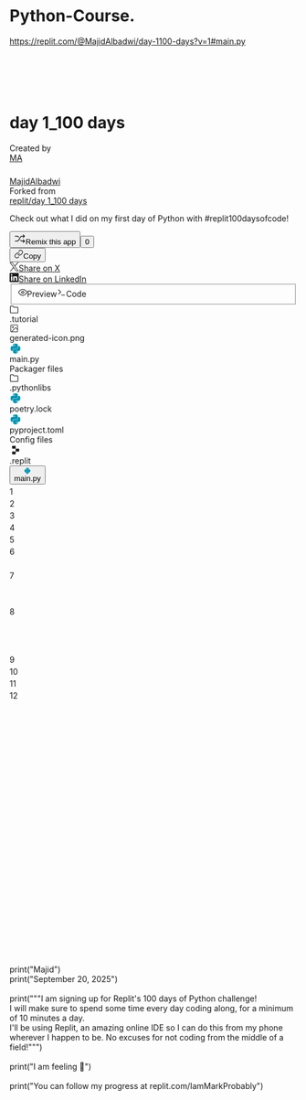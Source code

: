 # Python-Course.
https://replit.com/@MajidAlbadwi/day-1100-days?v=1#main.py
<div class=" useView_view__C2mnv css-16oahnu"><div class=" useView_view__C2mnv css-fkulbc" style="--useView--gap: 12px;"><div class=" useView_view__C2mnv css-31xi9c"><div class=" useView_view__C2mnv" style="--useView--gap: 8px;"><div class=" useView_view__C2mnv" style="--useView--gap: 8px;"><div class=" useView_view__C2mnv" style="--useView--gap: 8px;"><div class=" useView_view__C2mnv css-blczzx Surface_surfaceDefault__TcNI5"><span style="box-sizing: border-box; display: inline-block; overflow: hidden; width: initial; height: initial; background: none; opacity: 1; border: 0px; margin: 0px; padding: 0px; position: relative; max-width: 100%;"><span style="box-sizing: border-box; display: block; width: initial; height: initial; background: none; opacity: 1; border: 0px; margin: 0px; padding: 0px; max-width: 100%;"><img alt="" aria-hidden="true" src="data:image/svg+xml,%3csvg%20xmlns=%27http://www.w3.org/2000/svg%27%20version=%271.1%27%20width=%2764%27%20height=%2764%27/%3e" style="display: block; max-width: 100%; width: initial; height: initial; background: none; opacity: 1; border: 0px; margin: 0px; padding: 0px;"></span><img alt="" src="https://replit.com/cdn-cgi/image/width=128,quality=80,format=auto/https://storage.googleapis.com/replit/images/1658955765901_2fe77c23238c5cfb8073653e764935e4.png" decoding="async" data-nimg="intrinsic" srcset="https://replit.com/cdn-cgi/image/width=64,quality=80,format=auto/https://storage.googleapis.com/replit/images/1658955765901_2fe77c23238c5cfb8073653e764935e4.png 1x, https://replit.com/cdn-cgi/image/width=128,quality=80,format=auto/https://storage.googleapis.com/replit/images/1658955765901_2fe77c23238c5cfb8073653e764935e4.png 2x" style="position: absolute; inset: 0px; box-sizing: border-box; padding: 0px; border: none; margin: auto; display: block; width: 0px; height: 0px; min-width: 100%; max-width: 100%; min-height: 100%; max-height: 100%; object-fit: cover;"></span><div class=" useView_view__C2mnv css-1azaeaf"></div></div><h1 class=" useView_view__C2mnv css-jo0awh Text_text__T_hn_ Text_multiline__ICkLz" style="--Text--font-size: var(--font-size-header-default); --Text--font-family: inherit; --Text--line-height: var(--line-height-header-default); --Text--font-weight: var(--font-weight-medium);">day 1_100 days</h1></div></div><div class=" useView_view__C2mnv" style="--useView--gap: 8px;"><div class=" useView_view__C2mnv useView_isHorizontal__Q1YOp" style="--useView--gap: 8px;"><div data-cy="cover-page-user" class=" useView_view__C2mnv css-1g1nvwa"><span class=" useView_view__C2mnv Text_text__T_hn_ Text_multiline__ICkLz" style="--Text--font-family: inherit; --Text--font-size: var(--font-size-default); --Text--line-height: var(--line-height-default);">Created by </span><div data-focus-guard="true" tabindex="-1" style="width: 1px; height: 0px; padding: 0px; overflow: hidden; position: fixed; top: 1px; left: 1px;"></div><span data-focus-lock-disabled="disabled" data-focus-lock=":r0:" class="popover-control-container"><span><a class=" useView_view__C2mnv css-nobn5j" href="/@MajidAlbadwi"><div class=" useView_view__C2mnv useView_isHorizontal__Q1YOp css-1u3hclo" style="--useView--gap: 8px; --useView--align: center;"><div class=" useView_view__C2mnv css-79elbk"><div class=" useView_view__C2mnv css-e984aq" style="--size: 24px; --ring-size: 1px; --ring-color: var(--outline-dimmer); --has-on-click-shadow: inset 0 0 0 var(--ring-size) var(--ring-color); --border-radius: var(--border-radius-round);"><div class=" useView_view__C2mnv css-1nbdh03" aria-hidden="true"><div class=" useView_view__C2mnv css-q3z88u">MA</div></div><span style="box-sizing: border-box; display: inline-block; overflow: hidden; width: initial; height: initial; background: none; opacity: 1; border: 0px; margin: 0px; padding: 0px; position: relative; max-width: 100%;"><span style="box-sizing: border-box; display: block; width: initial; height: initial; background: none; opacity: 1; border: 0px; margin: 0px; padding: 0px; max-width: 100%;"><img alt="" aria-hidden="true" src="data:image/svg+xml,%3csvg%20xmlns=%27http://www.w3.org/2000/svg%27%20version=%271.1%27%20width=%2724%27%20height=%2724%27/%3e" style="display: block; max-width: 100%; width: initial; height: initial; background: none; opacity: 1; border: 0px; margin: 0px; padding: 0px;"></span><img alt="MajidAlbadwi" src="https://www.gravatar.com/avatar/1e33ccaa7e0e14e2fc38ef6683e02a3a?d=blank&amp;s=256" decoding="async" data-nimg="intrinsic" style="position: absolute; inset: 0px; box-sizing: border-box; padding: 0px; border: none; margin: auto; display: block; width: 0px; height: 0px; min-width: 100%; max-width: 100%; min-height: 100%; max-height: 100%; object-fit: cover;"></span></div></div><div class=" useView_view__C2mnv useView_isHorizontal__Q1YOp css-tqeoyf" style="--useView--gap: 4px; --useView--align: center;"><span class=" useView_view__C2mnv Text_text__T_hn_ Text_singleLine__lXpWA" style="--Text--font-family: inherit; --Text--font-size: var(--font-size-default); --Text--line-height: var(--line-height-default);">MajidAlbadwi</span></div></div></a></span></span><div data-focus-guard="true" tabindex="-1" style="width: 1px; height: 0px; padding: 0px; overflow: hidden; position: fixed; top: 1px; left: 1px;"></div></div></div><div class=" useView_view__C2mnv useView_isHorizontal__Q1YOp css-bkbn1c"><span class=" useView_view__C2mnv Text_text__T_hn_ Text_multiline__ICkLz" style="--Text--font-family: inherit; --Text--font-size: var(--font-size-small); --Text--line-height: var(--line-height-small); --Text--color: var(--foreground-dimmer);">Forked from <div class=" useView_view__C2mnv useView_isHorizontal__Q1YOp css-1t797fg" style="--useView--gap: 2px;"><a href="/@replit/day-1100-days">replit/day 1_100 days</a></div></span></div><div class=" useView_view__C2mnv" style="--useView--gap: 8px;"><div class=" useView_view__C2mnv css-l5xv05"><div class=" useView_view__C2mnv css-0" id="ExpandableContent:r1:"><div class=" useView_view__C2mnv"><div class="rendered-markdown"><div class="css-15jd14a"><p>Check out what I did on my first day of Python with #replit100daysofcode!</p></div></div></div></div></div></div></div></div><div class=" useView_view__C2mnv css-3zm6ee" style="--useView--gap: 12px;"><div class=" useView_view__C2mnv useView_isHorizontal__Q1YOp" style="--useView--gap: 8px; --useView--align: center;"><div class=" useView_view__C2mnv css-16rxv4u"><div class=" useView_view__C2mnv css-17yopqf"><button data-cy="fork-button" type="button" tabindex="0" class="css-19iq62j" data-rac="" id="react-aria4225306929-:r2:"><div class=" useView_view__C2mnv css-1fp60yq"><svg preserveAspectRatio="xMidYMin" width="20" height="20" viewBox="0 0 24 24" fill="currentColor" aria-hidden="true" class="css-492dz9" style="--size: 20px; --rotate: 0deg; width: 20px; height: 20px;"><path fill-rule="evenodd" d="M18.505 3.22a.668.668 0 0 1 .99 0l2.8 3a.789.789 0 0 1 0 1.06l-2.8 3a.668.668 0 0 1-.99 0 .789.789 0 0 1 0-1.06l1.534-1.644a26.777 26.777 0 0 0-1.05-.06c-.779-.03-1.701-.027-2.388.08-2.441.382-3.476 2.354-4.685 4.76l-.049.097c-1.143 2.276-2.48 4.937-5.666 5.435-.818.127-1.845.125-2.64.095a27.974 27.974 0 0 1-1.312-.08l-.082-.008-.022-.002h-.008c-.385-.038-.67-.403-.634-.816.035-.412.376-.716.76-.678h.006l.019.002.075.007.283.022c.242.018.58.04.964.054.78.03 1.702.027 2.389-.08 2.441-.382 3.476-2.354 4.685-4.76l.049-.097c1.143-2.276 2.48-4.937 5.666-5.435.818-.127 1.845-.125 2.64-.095a28.06 28.06 0 0 1 1.15.067L18.504 4.28a.789.789 0 0 1 0-1.06ZM2.264 7.6h.005l.019-.002.075-.007.283-.022c.242-.018.58-.04.964-.054.78-.03 1.702-.027 2.389.08 1.196.188 2.044.755 2.737 1.543a.668.668 0 0 0 .99.031.788.788 0 0 0 .029-1.06C8.877 7.112 7.753 6.355 6.2 6.112c-.818-.127-1.845-.125-2.64-.095a28.083 28.083 0 0 0-1.312.08l-.082.008-.022.002h-.008c-.385.038-.67.403-.634.816.035.412.376.716.76.678Zm16.241 6.119a.668.668 0 0 1 .99 0l2.8 3a.788.788 0 0 1 0 1.06l-2.8 3a.668.668 0 0 1-.99 0 .788.788 0 0 1 0-1.06l1.68-1.8-.09.006c-.253.02-.608.042-1.011.057-.795.03-1.822.032-2.64-.096-1.551-.242-2.675-1-3.553-1.998a.788.788 0 0 1 .029-1.06.668.668 0 0 1 .99.032c.692.788 1.54 1.355 2.736 1.542.687.107 1.61.11 2.389.08.384-.014.722-.035.964-.053l.043-.003-1.537-1.647a.788.788 0 0 1 0-1.06Z" clip-rule="evenodd"></path></svg><span class="Text_singleLineWrapper__REG8N" style="--Text--font-size: var(--font-size-subhead-default); --Text--font-family: inherit;"><span class=" useView_view__C2mnv Text_text__T_hn_ Text_singleLine__lXpWA" style="--Text--font-family: inherit; --Text--font-size: var(--font-size-subhead-default); --Text--line-height: var(--line-height-subhead-default); --Text--font-weight: var(--font-weight-medium);">Remix this app</span></span></div></button><button type="button" tabindex="0" class="css-rgkm0p" data-rac="" id="react-aria4225306929-:r4:"><span class="Text_singleLineWrapper__REG8N" style="--Text--font-size: var(--font-size-subhead-default); --Text--font-family: inherit;"><span class=" useView_view__C2mnv Text_text__T_hn_ Text_singleLine__lXpWA" style="--Text--font-family: inherit; --Text--font-size: var(--font-size-subhead-default); --Text--line-height: var(--line-height-subhead-default); --Text--font-weight: var(--font-weight-medium);">0</span></span></button></div></div></div><div class=" useView_view__C2mnv useView_isHorizontal__Q1YOp css-p9zyck" style="--useView--gap: 8px; --useView--align: center;"><button type="button" tabindex="0" class="css-1kw6ztt" data-rac="" id="react-aria4225306929-:r6:"><div class=" useView_view__C2mnv css-1fp60yq"><svg preserveAspectRatio="xMidYMin" width="16" height="16" viewBox="0 0 24 24" fill="currentColor" aria-hidden="true" class="css-492dz9" style="--size: 16px; --rotate: 0deg; width: 16px; height: 16px;"><path fill-rule="evenodd" d="M12.949 2.93a5.75 5.75 0 0 1 8.13 8.131l-.009.01-3 3a5.749 5.749 0 0 1-8.67-.622.75.75 0 1 1 1.2-.898 4.251 4.251 0 0 0 6.41.459l2.995-2.995a4.25 4.25 0 0 0-6.01-6.01l-1.716 1.707a.75.75 0 1 1-1.058-1.064l1.728-1.717ZM7.986 8.609a5.75 5.75 0 0 1 6.615 1.943.75.75 0 1 1-1.202.898 4.251 4.251 0 0 0-6.409-.459l-2.995 2.996a4.25 4.25 0 0 0 6.01 6.009l1.705-1.705a.75.75 0 0 1 1.06 1.06l-1.719 1.72a5.75 5.75 0 0 1-8.13-8.131l.009-.01 3-3a5.75 5.75 0 0 1 2.056-1.321Z" clip-rule="evenodd"></path></svg><span class="Text_singleLineWrapper__REG8N" style="--Text--font-size: var(--font-size-default); --Text--font-family: inherit;"><span class=" useView_view__C2mnv Text_text__T_hn_ Text_singleLine__lXpWA" style="--Text--font-family: inherit; --Text--font-size: var(--font-size-default); --Text--line-height: var(--line-height-default);">Copy</span></span></div></button><a class=" useView_view__C2mnv css-1ndrfn4" role="link" target="_blank" href="https://twitter.com/intent/tweet?text=Check+out+what+I+built+on+Replit%21&amp;url=https%3A%2F%2Freplit.com%2F%40MajidAlbadwi%2Fday-1100-days"><div class=" useView_view__C2mnv css-1fp60yq"><svg preserveAspectRatio="xMidYMin" width="16" height="16" viewBox="0 0 24 24" fill="currentColor" aria-hidden="true" class="css-492dz9" style="--size: 16px; --rotate: 0deg; width: 16px; height: 16px;"><path d="M0 .21h7.098l6.561 9.167L21.826 0l1.94.035-9.14 10.66L24 23.79h-7.095l-6.193-8.543L3.147 24h-1.91l8.536-10.001L0 .21Zm6.429 1.354H2.68L17.678 22.4h3.681L6.43 1.564Z"></path></svg><span class="Text_singleLineWrapper__REG8N" style="--Text--font-size: var(--font-size-default); --Text--font-family: inherit;"><span class=" useView_view__C2mnv Text_text__T_hn_ Text_singleLine__lXpWA" style="--Text--font-family: inherit; --Text--font-size: var(--font-size-default); --Text--line-height: var(--line-height-default);">Share on X</span></span></div></a><a class=" useView_view__C2mnv css-1ndrfn4" role="link" target="_blank" href="https://linkedin.com/sharing/share-offsite?text=Check+out+what+I+built+on+Replit%21&amp;url=https%3A%2F%2Freplit.com%2F%40MajidAlbadwi%2Fday-1100-days"><div class=" useView_view__C2mnv css-1fp60yq"><svg preserveAspectRatio="xMidYMin" width="16" height="16" viewBox="0 0 24 24" fill="currentColor" aria-hidden="true" class="css-492dz9" style="--size: 16px; --rotate: 0deg; width: 16px; height: 16px;"><path d="M22.223 0H1.772C.792 0 0 .773 0 1.73v20.536C0 23.222.792 24 1.772 24h20.451c.98 0 1.777-.778 1.777-1.73V1.73C24 .773 23.203 0 22.223 0ZM7.12 20.452H3.558V8.995H7.12v11.457ZM5.34 7.434a2.064 2.064 0 1 1 0-4.125 2.063 2.063 0 0 1 0 4.125Zm15.112 13.018h-3.558v-5.57c0-1.326-.024-3.037-1.852-3.037-1.851 0-2.133 1.449-2.133 2.944v5.663H9.356V8.995h3.413v1.566h.047c.473-.9 1.636-1.852 3.365-1.852 3.605 0 4.27 2.372 4.27 5.457v6.286Z"></path></svg><span class="Text_singleLineWrapper__REG8N" style="--Text--font-size: var(--font-size-default); --Text--font-family: inherit;"><span class=" useView_view__C2mnv Text_text__T_hn_ Text_singleLine__lXpWA" style="--Text--font-family: inherit; --Text--font-size: var(--font-size-default); --Text--line-height: var(--line-height-default);">Share on LinkedIn</span></span></div></a></div></div></div></div><div class=" useView_view__C2mnv css-x941un"><div class=" useView_view__C2mnv useView_isHorizontal__Q1YOp css-7az6qs"><div class=" useView_view__C2mnv css-1bg0ivi"></div><div class=" useView_view__C2mnv css-rrztcn"><fieldset class=" useView_view__C2mnv css-10v6t2g"><label class="css-emct7g"><div style="border: 0px; clip: rect(0px, 0px, 0px, 0px); clip-path: inset(50%); height: 1px; margin: -1px; overflow: hidden; padding: 0px; position: absolute; width: 1px; white-space: nowrap;"><input class=" useView_view__C2mnv" id="view-mode-preview" name="view-mode" type="radio" value="preview" checked=""></div><svg preserveAspectRatio="xMidYMin" width="16" height="16" viewBox="0 0 24 24" fill="var(--foreground-dimmer)" aria-hidden="true" class="css-492dz9" style="--size: 16px; --rotate: 0deg; width: 16px; height: 16px;"><path fill-rule="evenodd" d="M1.853 12a18.925 18.925 0 0 0 2.57 3.487C6.233 17.42 8.8 19.25 12 19.25s5.766-1.83 7.578-3.763A18.925 18.925 0 0 0 22.148 12a18.924 18.924 0 0 0-2.57-3.487C17.766 6.58 15.2 4.75 12 4.75S6.234 6.58 4.422 8.513A18.924 18.924 0 0 0 1.852 12ZM23 12l.67-.336v-.003l-.004-.006-.01-.02a11.896 11.896 0 0 0-.187-.345 20.43 20.43 0 0 0-2.796-3.802C18.733 5.419 15.8 3.249 12 3.249S5.266 5.42 3.328 7.487a20.425 20.425 0 0 0-2.796 3.802 11.845 11.845 0 0 0-.187.345l-.011.021-.003.006-.001.002v.001L1 12l-.67-.335a.75.75 0 0 0 0 .67L1 12l-.67.336v.003l.004.006.01.02.04.076a18.235 18.235 0 0 0 .72 1.216 20.426 20.426 0 0 0 2.224 2.856C5.266 18.58 8.2 20.75 12 20.75c3.8 0 6.734-2.17 8.672-4.237a20.43 20.43 0 0 0 2.796-3.802 11.896 11.896 0 0 0 .187-.345l.011-.021.003-.006.001-.002v-.001L23 12Zm0 0 .67.335a.75.75 0 0 0 0-.67L23 12ZM12 9.75a2.25 2.25 0 1 0 0 4.5 2.25 2.25 0 0 0 0-4.5ZM8.25 12a3.75 3.75 0 1 1 7.5 0 3.75 3.75 0 0 1-7.5 0Z" clip-rule="evenodd"></path></svg><span class=" useView_view__C2mnv Text_text__T_hn_ Text_singleLine__lXpWA" style="--Text--font-family: inherit; --Text--font-size: var(--font-size-default); --Text--line-height: var(--line-height-default); --Text--color: var(--foreground-dimmer);">Preview</span></label><label class="css-1q6hqox"><div style="border: 0px; clip: rect(0px, 0px, 0px, 0px); clip-path: inset(50%); height: 1px; margin: -1px; overflow: hidden; padding: 0px; position: absolute; width: 1px; white-space: nowrap;"><input class=" useView_view__C2mnv" id="view-mode-code" name="view-mode" type="radio" value="code"></div><svg preserveAspectRatio="xMidYMin" width="16" height="16" viewBox="0 0 24 24" fill="var(--foreground-default)" aria-hidden="true" class="css-492dz9" style="--size: 16px; --rotate: 0deg; width: 16px; height: 16px;"><path fill-rule="evenodd" d="M3.47 4.47a.75.75 0 0 1 1.06 0l6 6a.75.75 0 0 1 0 1.06l-6 6a.75.75 0 0 1-1.06-1.06L8.94 11 3.47 5.53a.75.75 0 0 1 0-1.06ZM11.25 19a.75.75 0 0 1 .75-.75h8a.75.75 0 0 1 0 1.5h-8a.75.75 0 0 1-.75-.75Z" clip-rule="evenodd"></path></svg><span class=" useView_view__C2mnv Text_text__T_hn_ Text_singleLine__lXpWA" style="--Text--font-family: inherit; --Text--font-size: var(--font-size-default); --Text--line-height: var(--line-height-default);">Code</span></label></fieldset></div><div class=" useView_view__C2mnv css-1bg0ivi"></div></div><div class=" useView_view__C2mnv css-tjy5io"><div class=" useView_view__C2mnv css-174m050"><div class=" useView_view__C2mnv css-152yhqb" style="--fontSize: 14px; --dirStatusIconSize: 14px; --fontSizeSmall: 12px; --iconSize: 16px; --iconTextGap: 4px; --horizontalPadding: 8px; --borderRadius: 4px; --scrollHeight: 316px; --gutterWidth: 16px; --minHeight: 32px;"><div class=" useView_view__C2mnv css-1vvww13" role="tree"><div class=" useView_view__C2mnv css-1odih1h" tabindex="0" role="treeitem" aria-label=".tutorial" aria-expanded="false" aria-level="1" aria-selected="false" style="--rowHeight: 32px; --rowY: 8px; --rowLeftIndent: calc(0 * var(--gutterWidth)); --statusColor: var(--foreground-dimmer); --nodeBackgroundColor: transparent;"><div class=" useView_view__C2mnv css-uuetmv" title=".tutorial"><div class=" useView_view__C2mnv css-1ydcutn"><svg preserveAspectRatio="xMidYMin" width="16" height="16" viewBox="0 0 24 24" fill="var(--foreground-dimmer)" aria-hidden="true" class="css-492dz9" style="--size: 16px; --rotate: 0deg; width: 16px; height: 16px;"><path fill-rule="evenodd" d="M4 3.75A1.25 1.25 0 0 0 2.75 5v14A1.25 1.25 0 0 0 4 20.25h16A1.25 1.25 0 0 0 21.25 19V8A1.25 1.25 0 0 0 20 6.75h-9a.75.75 0 0 1-.624-.334L8.599 3.75H4Zm-1.945-.695A2.75 2.75 0 0 1 4 2.25h5a.75.75 0 0 1 .624.334l1.777 2.666H20A2.75 2.75 0 0 1 22.75 8v11A2.75 2.75 0 0 1 20 21.75H4A2.75 2.75 0 0 1 1.25 19V5c0-.73.29-1.429.805-1.945Z" clip-rule="evenodd"></path></svg></div><div class=" useView_view__C2mnv css-1hgc2jo">.tutorial</div></div></div><div data-cy="filetree-file" class=" useView_view__C2mnv css-1odih1h" tabindex="-1" role="treeitem" aria-label="generated-icon.png" aria-level="1" aria-selected="false" style="--rowHeight: 32px; --rowY: 40px; --rowLeftIndent: calc(0 * var(--gutterWidth)); --statusColor: var(--foreground-dimmer); --nodeBackgroundColor: transparent;"><div class=" useView_view__C2mnv css-uuetmv" title="generated-icon.png"><div class=" useView_view__C2mnv css-1ydcutn"><svg preserveAspectRatio="xMidYMin" width="16" height="16" viewBox="0 0 24 24" fill="currentColor" aria-hidden="true" class="css-492dz9" style="--size: 16px; --rotate: 0deg; width: 16px; height: 16px;"><path fill-rule="evenodd" d="M5 3.75c-.69 0-1.25.56-1.25 1.25v14c0 .594.415 1.092.97 1.219l10.75-10.75a.75.75 0 0 1 1.06 0l3.72 3.72V5c0-.69-.56-1.25-1.25-1.25H5ZM21.75 5A2.75 2.75 0 0 0 19 2.25H5A2.75 2.75 0 0 0 2.25 5v14A2.75 2.75 0 0 0 5 21.75h14A2.75 2.75 0 0 0 21.75 19V5Zm-1.5 10.31L16 11.06l-9.19 9.19H19c.69 0 1.25-.56 1.25-1.25v-3.69ZM8.5 7.75a.75.75 0 1 0 0 1.5.75.75 0 0 0 0-1.5Zm-2.25.75a2.25 2.25 0 1 1 4.5 0 2.25 2.25 0 0 1-4.5 0Z" clip-rule="evenodd"></path></svg></div><div class=" useView_view__C2mnv css-1hgc2jo">generated-icon.png</div></div></div><div data-cy="filetree-file" class=" useView_view__C2mnv css-1odih1h" tabindex="-1" role="treeitem" aria-label="main.py" aria-level="1" aria-selected="false" style="--rowHeight: 32px; --rowY: 72px; --rowLeftIndent: calc(0 * var(--gutterWidth)); --statusColor: var(--foreground-dimmer); --nodeBackgroundColor: transparent;"><div class=" useView_view__C2mnv css-uuetmv" title="main.py"><div class=" useView_view__C2mnv css-1ydcutn"><svg preserveAspectRatio="xMidYMin" width="20" height="20" viewBox="0 0 24 24" aria-hidden="true" class="css-492dz9" style="--size: 20px; --rotate: 0deg; width: 20px; height: 20px;"><path fill="#0093B0" d="M9.804 12.041h4.962c1.382 0 2.485-1.137 2.485-2.525v-4.73c0-1.347-1.136-2.359-2.485-2.583A15.437 15.437 0 0 0 12.178 2c-.849.005-1.66.076-2.374.203-2.103.37-2.485 1.149-2.485 2.582V6.68h4.968v.631H5.454c-1.444 0-2.708.868-3.104 2.52-.456 1.892-.477 3.073 0 5.05.353 1.47 1.196 2.519 2.64 2.519H6.7v-2.27c0-1.64 1.419-3.087 3.104-3.087ZM9.49 5.417a.938.938 0 0 1-.932-.944c0-.524.416-.95.932-.95.513 0 .933.426.933.95a.938.938 0 0 1-.933.944Zm12.728 4.412c-.356-1.438-1.038-2.52-2.484-2.52h-1.865v2.206c0 1.71-1.45 3.151-3.104 3.151H9.804c-1.36 0-2.485 1.164-2.485 2.525v4.731c0 1.347 1.17 2.138 2.485 2.525 1.573.463 3.08.546 4.962 0 1.251-.362 2.485-1.091 2.485-2.525v-1.894h-4.963v-.63h7.448c1.444 0 1.981-1.008 2.484-2.52.519-1.557.497-3.053 0-5.05Zm-7.14 9.463c.516 0 .933.422.933.943 0 .524-.417.95-.932.95a.943.943 0 0 1-.933-.95c0-.522.419-.943.933-.943Z"></path></svg></div><div class=" useView_view__C2mnv css-1hgc2jo">main.py</div></div></div><div class=" useView_view__C2mnv css-1hgyjw0" role="treeitem" style="--rowHeight: 38px; --rowY: 104px; --rowLeftIndent: calc(0 * var(--gutterWidth));"><div class=" useView_view__C2mnv css-mv67om"><div class=" useView_view__C2mnv css-12zwu28">Packager files</div></div></div><div class=" useView_view__C2mnv css-1odih1h" tabindex="-1" role="treeitem" aria-label=".pythonlibs" aria-expanded="false" aria-level="1" aria-selected="false" style="--rowHeight: 32px; --rowY: 142px; --rowLeftIndent: calc(0 * var(--gutterWidth)); --statusColor: var(--foreground-dimmer); --nodeBackgroundColor: transparent;"><div class=" useView_view__C2mnv css-uuetmv" title=".pythonlibs"><div class=" useView_view__C2mnv css-1ydcutn"><svg preserveAspectRatio="xMidYMin" width="16" height="16" viewBox="0 0 24 24" fill="var(--foreground-dimmer)" aria-hidden="true" class="css-492dz9" style="--size: 16px; --rotate: 0deg; width: 16px; height: 16px;"><path fill-rule="evenodd" d="M4 3.75A1.25 1.25 0 0 0 2.75 5v14A1.25 1.25 0 0 0 4 20.25h16A1.25 1.25 0 0 0 21.25 19V8A1.25 1.25 0 0 0 20 6.75h-9a.75.75 0 0 1-.624-.334L8.599 3.75H4Zm-1.945-.695A2.75 2.75 0 0 1 4 2.25h5a.75.75 0 0 1 .624.334l1.777 2.666H20A2.75 2.75 0 0 1 22.75 8v11A2.75 2.75 0 0 1 20 21.75H4A2.75 2.75 0 0 1 1.25 19V5c0-.73.29-1.429.805-1.945Z" clip-rule="evenodd"></path></svg></div><div class=" useView_view__C2mnv css-1hgc2jo">.pythonlibs</div></div></div><div data-cy="filetree-file" class=" useView_view__C2mnv css-1odih1h" tabindex="-1" role="treeitem" aria-label="poetry.lock" aria-level="1" aria-selected="false" style="--rowHeight: 32px; --rowY: 174px; --rowLeftIndent: calc(0 * var(--gutterWidth)); --statusColor: var(--foreground-dimmer); --nodeBackgroundColor: transparent;"><div class=" useView_view__C2mnv css-uuetmv" title="poetry.lock"><div class=" useView_view__C2mnv css-1ydcutn"><svg preserveAspectRatio="xMidYMin" width="20" height="20" viewBox="0 0 24 24" aria-hidden="true" class="css-492dz9" style="--size: 20px; --rotate: 0deg; width: 20px; height: 20px;"><path fill="#0093B0" d="M9.804 12.041h4.962c1.382 0 2.485-1.137 2.485-2.525v-4.73c0-1.347-1.136-2.359-2.485-2.583A15.437 15.437 0 0 0 12.178 2c-.849.005-1.66.076-2.374.203-2.103.37-2.485 1.149-2.485 2.582V6.68h4.968v.631H5.454c-1.444 0-2.708.868-3.104 2.52-.456 1.892-.477 3.073 0 5.05.353 1.47 1.196 2.519 2.64 2.519H6.7v-2.27c0-1.64 1.419-3.087 3.104-3.087ZM9.49 5.417a.938.938 0 0 1-.932-.944c0-.524.416-.95.932-.95.513 0 .933.426.933.95a.938.938 0 0 1-.933.944Zm12.728 4.412c-.356-1.438-1.038-2.52-2.484-2.52h-1.865v2.206c0 1.71-1.45 3.151-3.104 3.151H9.804c-1.36 0-2.485 1.164-2.485 2.525v4.731c0 1.347 1.17 2.138 2.485 2.525 1.573.463 3.08.546 4.962 0 1.251-.362 2.485-1.091 2.485-2.525v-1.894h-4.963v-.63h7.448c1.444 0 1.981-1.008 2.484-2.52.519-1.557.497-3.053 0-5.05Zm-7.14 9.463c.516 0 .933.422.933.943 0 .524-.417.95-.932.95a.943.943 0 0 1-.933-.95c0-.522.419-.943.933-.943Z"></path></svg></div><div class=" useView_view__C2mnv css-1hgc2jo">poetry.lock</div></div></div><div data-cy="filetree-file" class=" useView_view__C2mnv css-1odih1h" tabindex="-1" role="treeitem" aria-label="pyproject.toml" aria-level="1" aria-selected="false" style="--rowHeight: 32px; --rowY: 206px; --rowLeftIndent: calc(0 * var(--gutterWidth)); --statusColor: var(--foreground-dimmer); --nodeBackgroundColor: transparent;"><div class=" useView_view__C2mnv css-uuetmv" title="pyproject.toml"><div class=" useView_view__C2mnv css-1ydcutn"><svg preserveAspectRatio="xMidYMin" width="20" height="20" viewBox="0 0 24 24" aria-hidden="true" class="css-492dz9" style="--size: 20px; --rotate: 0deg; width: 20px; height: 20px;"><path fill="#0093B0" d="M9.804 12.041h4.962c1.382 0 2.485-1.137 2.485-2.525v-4.73c0-1.347-1.136-2.359-2.485-2.583A15.437 15.437 0 0 0 12.178 2c-.849.005-1.66.076-2.374.203-2.103.37-2.485 1.149-2.485 2.582V6.68h4.968v.631H5.454c-1.444 0-2.708.868-3.104 2.52-.456 1.892-.477 3.073 0 5.05.353 1.47 1.196 2.519 2.64 2.519H6.7v-2.27c0-1.64 1.419-3.087 3.104-3.087ZM9.49 5.417a.938.938 0 0 1-.932-.944c0-.524.416-.95.932-.95.513 0 .933.426.933.95a.938.938 0 0 1-.933.944Zm12.728 4.412c-.356-1.438-1.038-2.52-2.484-2.52h-1.865v2.206c0 1.71-1.45 3.151-3.104 3.151H9.804c-1.36 0-2.485 1.164-2.485 2.525v4.731c0 1.347 1.17 2.138 2.485 2.525 1.573.463 3.08.546 4.962 0 1.251-.362 2.485-1.091 2.485-2.525v-1.894h-4.963v-.63h7.448c1.444 0 1.981-1.008 2.484-2.52.519-1.557.497-3.053 0-5.05Zm-7.14 9.463c.516 0 .933.422.933.943 0 .524-.417.95-.932.95a.943.943 0 0 1-.933-.95c0-.522.419-.943.933-.943Z"></path></svg></div><div class=" useView_view__C2mnv css-1hgc2jo">pyproject.toml</div></div></div><div class=" useView_view__C2mnv css-1hgyjw0" role="treeitem" style="--rowHeight: 38px; --rowY: 238px; --rowLeftIndent: calc(0 * var(--gutterWidth));"><div class=" useView_view__C2mnv css-mv67om"><div class=" useView_view__C2mnv css-12zwu28">Config files</div></div></div><div data-cy="filetree-file" class=" useView_view__C2mnv css-1odih1h" tabindex="-1" role="treeitem" aria-label=".replit" aria-level="1" aria-selected="false" style="--rowHeight: 32px; --rowY: 276px; --rowLeftIndent: calc(0 * var(--gutterWidth)); --statusColor: var(--foreground-dimmer); --nodeBackgroundColor: transparent;"><div class=" useView_view__C2mnv css-uuetmv" title=".replit"><div class=" useView_view__C2mnv css-1ydcutn"><svg preserveAspectRatio="xMidYMin" width="20" height="20" viewBox="0 0 24 24" aria-hidden="true" class="css-492dz9" style="--size: 20px; --rotate: 0deg; width: 20px; height: 20px;"><svg width="24" height="24" viewBox="0 0 32 32" fill="none" xmlns="http://www.w3.org/2000/svg"><path d="M7 5.5C7 4.67157 7.67157 4 8.5 4H15.5C16.3284 4 17 4.67157 17 5.5V12H8.5C7.67157 12 7 11.3284 7 10.5V5.5Z" fill="currentColor"></path><path d="M17 12H25.5C26.3284 12 27 12.6716 27 13.5V18.5C27 19.3284 26.3284 20 25.5 20H17V12Z" fill="currentColor"></path><path d="M7 21.5C7 20.6716 7.67157 20 8.5 20H17V26.5C17 27.3284 16.3284 28 15.5 28H8.5C7.67157 28 7 27.3284 7 26.5V21.5Z" fill="currentColor"></path></svg></svg></div><div class=" useView_view__C2mnv css-1hgc2jo">.replit</div></div></div><div class=" useView_view__C2mnv css-60uqlc" style="transition: transform 140ms, width 140ms, height 140ms, opacity 140ms ease-out 60ms; --dropPreviewY: 0px; --dropPreviewHeight: 0px; --dropPreviewDepth: 0; --dropPreviewOpacity: 0; --statusColor: var(--accent-negative-default);"></div></div></div></div><div class=" useView_view__C2mnv css-6wajs7"><div class=" useView_view__C2mnv css-19w4l48 Surface_surfaceDefault__TcNI5"><div class=" useView_view__C2mnv css-vbctqt"><div class=" useView_view__C2mnv css-36r0go"><button class=" useView_view__C2mnv css-18m68uf" id=":rk:" aria-haspopup="true" aria-expanded="false" aria-controls=":rl:"><svg preserveAspectRatio="xMidYMin" width="12" height="12" viewBox="0 0 24 24" aria-hidden="true" class="css-492dz9" style="--size: 12px; --rotate: 0deg; width: 12px; height: 12px;"><path fill="#0093B0" d="M9.804 12.041h4.962c1.382 0 2.485-1.137 2.485-2.525v-4.73c0-1.347-1.136-2.359-2.485-2.583A15.437 15.437 0 0 0 12.178 2c-.849.005-1.66.076-2.374.203-2.103.37-2.485 1.149-2.485 2.582V6.68h4.968v.631H5.454c-1.444 0-2.708.868-3.104 2.52-.456 1.892-.477 3.073 0 5.05.353 1.47 1.196 2.519 2.64 2.519H6.7v-2.27c0-1.64 1.419-3.087 3.104-3.087ZM9.49 5.417a.938.938 0 0 1-.932-.944c0-.524.416-.95.932-.95.513 0 .933.426.933.95a.938.938 0 0 1-.933.944Zm12.728 4.412c-.356-1.438-1.038-2.52-2.484-2.52h-1.865v2.206c0 1.71-1.45 3.151-3.104 3.151H9.804c-1.36 0-2.485 1.164-2.485 2.525v4.731c0 1.347 1.17 2.138 2.485 2.525 1.573.463 3.08.546 4.962 0 1.251-.362 2.485-1.091 2.485-2.525v-1.894h-4.963v-.63h7.448c1.444 0 1.981-1.008 2.484-2.52.519-1.557.497-3.053 0-5.05Zm-7.14 9.463c.516 0 .933.422.933.943 0 .524-.417.95-.932.95a.943.943 0 0 1-.933-.95c0-.522.419-.943.933-.943Z"></path></svg><div class=" useView_view__C2mnv css-1gm78i9">main.py</div></button></div></div><div class=" useView_view__C2mnv css-1801fn"><div class="css-1hhe6wf"><div class="css-ooj8no"><div class="css-x97jm9"><div class="cm-editor ͼ1 ͼ2 ͼ4 ͼs ͼu ͼt ͼv ͼw ͼz ͼ16"><div class="cm-announced" aria-live="polite"></div><div tabindex="-1" class="cm-scroller"><div class="cm-gutters" aria-hidden="true" style="min-height: 407px; position: sticky;"><div class="cm-gutter cm-lineNumbers"><div class="cm-gutterElement" style="height: 0px; visibility: hidden; pointer-events: none;">99</div><div class="cm-gutterElement" style="height: 21px; margin-top: 4px;">1</div><div class="cm-gutterElement" style="height: 21px;">2</div><div class="cm-gutterElement" style="height: 21px;">3</div><div class="cm-gutterElement" style="height: 21px;">4</div><div class="cm-gutterElement" style="height: 21px;">5</div><div class="cm-gutterElement" style="height: 42px;">6</div><div class="cm-gutterElement" style="height: 63px;">7</div><div class="cm-gutterElement" style="height: 84px;">8</div><div class="cm-gutterElement" style="height: 21px;">9</div><div class="cm-gutterElement" style="height: 21px;">10</div><div class="cm-gutterElement" style="height: 21px;">11</div><div class="cm-gutterElement cm-activeLineGutter" style="height: 42px;">12</div></div><div class="cm-gutter cm-foldGutter"><div class="cm-gutterElement" style="height: 0px; visibility: hidden; pointer-events: none;"><div class="cm-gutter-fold-marker is-folded" title="Unfold block"></div></div><div class="cm-gutterElement cm-activeLineGutter" style="height: 42px; margin-top: 361px;"></div></div></div><div spellcheck="false" autocorrect="off" autocapitalize="off" translate="no" contenteditable="true" style="tab-size: 2;" class="cm-content cm-lineWrapping" role="textbox" aria-multiline="true" aria-readonly="true" data-gramm="false" data-gramm_editor="false" data-enabled-grammarly="false" data-language="python"><div class="cm-line"><br></div><div class="cm-line"><br></div><div class="cm-line"><span class="ͼ1u">print</span><span class="ͼ1f">(</span><span class="ͼ1m">"Majid"</span><span class="ͼ1f">)</span></div><div class="cm-line"><span class="ͼ1u">print</span><span class="ͼ1f">(</span><span class="ͼ1m">"September 20, 2025"</span><span class="ͼ1f">)</span></div><div class="cm-line"><br></div><div class="cm-line"><span class="ͼ1u">print</span><span class="ͼ1f">(</span><span class="ͼ1m">"""I am signing up for Replit's 100 days of Python challenge!</span></div><div class="cm-line"><span class="ͼ1m">I will make sure to spend some time every day coding along, for a minimum of 10 minutes a day.</span></div><div class="cm-line"><span class="ͼ1m">I'll be using Replit, an amazing online IDE so I can do this from my phone wherever I happen to be. No excuses for not coding from the middle of a field!"""</span><span class="ͼ1f">)</span></div><div class="cm-line"><br></div><div class="cm-line"><span class="ͼ1u">print</span><span class="ͼ1f">(</span><span class="ͼ1m">"I am feeling 🥳"</span><span class="ͼ1f">)</span></div><div class="cm-line"><br></div><div class="cm-replit-active-line cm-line"><span class="ͼ1u">print</span><span class="ͼ1f">(</span><span class="ͼ1m">"You can follow my progress at replit.com/IamMarkProbably"</span><span class="ͼ1f">)</span></div></div><div class="cm-layer cm-layer-above cm-cursorLayer" aria-hidden="true" style="z-index: 150; animation-duration: 1200ms; animation-name: cm-blink;"><div class="cm-cursor cm-cursor-primary" style="left: 239.469px; top: 363px; height: 16px;"></div></div><div class="cm-layer cm-selectionLayer" aria-hidden="true" style="z-index: -2;"></div><div class="cm-layer cm-active-line-layer" aria-hidden="true" style="z-index: -3;"><div class="cm-active-line-layer-element" style="left: 0px; top: 361px; height: 42px;"></div></div></div></div></div></div></div></div></div></div></div></div></div>
